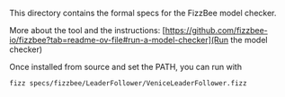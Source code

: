 This directory contains the formal specs for the FizzBee model checker.

More about the tool and the instructions: [https://github.com/fizzbee-io/fizzbee?tab=readme-ov-file#run-a-model-checker](Run the model checker)

Once installed from source and set the PATH, you can run with

```
fizz specs/fizzbee/LeaderFollower/VeniceLeaderFollower.fizz 
```

